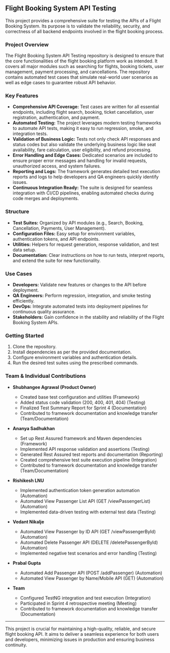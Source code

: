 ## Flight Booking System API Testing

This project provides a comprehensive suite for testing the APIs of a Flight Booking System. Its purpose is to validate the reliability, security, and correctness of all backend endpoints involved in the flight booking process.

### Project Overview

The Flight Booking System API Testing repository is designed to ensure that the core functionalities of the flight booking platform work as intended. It covers all major modules such as searching for flights, booking tickets, user management, payment processing, and cancellations. The repository contains automated test cases that simulate real-world user scenarios as well as edge cases to guarantee robust API behavior.

### Key Features

- **Comprehensive API Coverage:** Test cases are written for all essential endpoints, including flight search, booking, ticket cancellation, user registration, authentication, and payment.
- **Automated Testing:** The project leverages modern testing frameworks to automate API tests, making it easy to run regression, smoke, and integration tests.
- **Validation of Business Logic:** Tests not only check API responses and status codes but also validate the underlying business logic like seat availability, fare calculation, user eligibility, and refund processing.
- **Error Handling and Edge Cases:** Dedicated scenarios are included to ensure proper error messages and handling for invalid requests, unauthorized access, and system failures.
- **Reporting and Logs:** The framework generates detailed test execution reports and logs to help developers and QA engineers quickly identify issues.
- **Continuous Integration Ready:** The suite is designed for seamless integration with CI/CD pipelines, enabling automated checks during code merges and deployments.

### Structure

- **Test Suites:** Organized by API modules (e.g., Search, Booking, Cancellation, Payments, User Management).
- **Configuration Files:** Easy setup for environment variables, authentication tokens, and API endpoints.
- **Utilities:** Helpers for request generation, response validation, and test data setup.
- **Documentation:** Clear instructions on how to run tests, interpret reports, and extend the suite for new functionality.

### Use Cases

- **Developers:** Validate new features or changes to the API before deployment.
- **QA Engineers:** Perform regression, integration, and smoke testing efficiently.
- **DevOps:** Integrate automated tests into deployment pipelines for continuous quality assurance.
- **Stakeholders:** Gain confidence in the stability and reliability of the Flight Booking System APIs.

### Getting Started

1. Clone the repository.
2. Install dependencies as per the provided documentation.
3. Configure environment variables and authentication details.
4. Run the desired test suites using the prescribed commands.

### Team & Individual Contributions

- **Shubhangee Agrawal (Product Owner)**
  - Created base test configuration and utilities (Framework)
  - Added status code validation (200, 400, 401, 404) (Testing)
  - Finalized Test Summary Report for Sprint 4 (Documentation)
  - Contributed to framework documentation and knowledge transfer (Team/Documentation)

- **Ananya Sadhukhan**
  - Set up Rest Assured framework and Maven dependencies (Framework)
  - Implemented API response validation and assertions (Testing)
  - Generated Rest Assured test reports and documentation (Reporting)
  - Created comprehensive test suite execution pipeline (Integration)
  - Contributed to framework documentation and knowledge transfer (Team/Documentation)

- **Rishikesh LNU**
  - Implemented authentication token generation automation (Automation)
  - Automated View Passenger List API (GET /viewPassengerList) (Automation)
  - Implemented data-driven testing with external test data (Testing)

- **Vedant Nikalje**
  - Automated View Passenger by ID API (GET /viewPassengerById) (Automation)
  - Automated Delete Passenger API (DELETE /deletePassengerById) (Automation)
  - Implemented negative test scenarios and error handling (Testing)

- **Prabal Gupta**
  - Automated Add Passenger API (POST /addPassenger) (Automation)
  - Automated View Passenger by Name/Mobile API (GET) (Automation)

- **Team**
  - Configured TestNG integration and test execution (Integration)
  - Participated in Sprint 4 retrospective meeting (Meeting)
  - Contributed to framework documentation and knowledge transfer (Documentation)

---

This project is crucial for maintaining a high-quality, reliable, and secure flight booking API. It aims to deliver a seamless experience for both users and developers, minimizing issues in production and ensuring business continuity.
